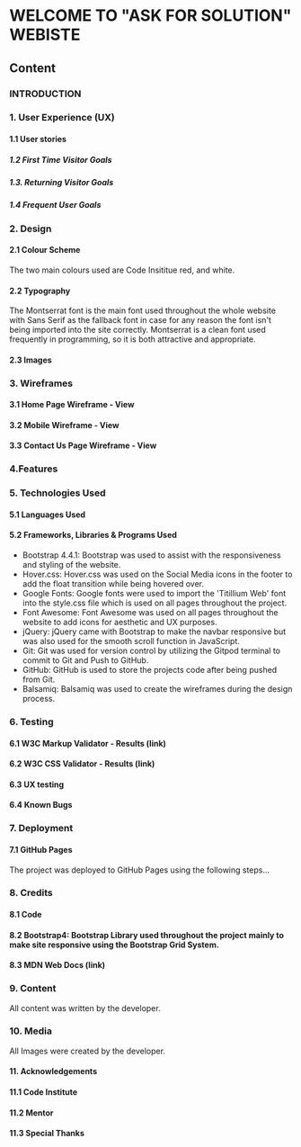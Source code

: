 # WELCOME TO "ASK FOR SOLUTION" WEBISTE

## Content

### INTRODUCTION

### 1. User Experience (UX)

#### 1.1 User stories
##### 1.2 First Time Visitor Goals
##### 1.3. Returning Visitor Goals
##### 1.4 Frequent User Goals

### 2. Design
#### 2.1 Colour Scheme
The two main colours used are Code Insititue red, and white.
#### 2.2 Typography
The Montserrat font is the main font used throughout the whole website with Sans Serif as the fallback font in case for any reason the font isn't being imported into the site correctly. Montserrat is a clean font used frequently in programming, so it is both attractive and appropriate.
#### 2.3 Images

### 3. Wireframes
#### 3.1 Home Page Wireframe - View
#### 3.2 Mobile Wireframe - View
#### 3.3 Contact Us Page Wireframe - View

### 4.Features

### 5. Technologies Used
#### 5.1 Languages Used
#### 5.2 Frameworks, Libraries & Programs Used
* Bootstrap 4.4.1: Bootstrap was used to assist with the responsiveness and styling of the website.
* Hover.css: Hover.css was used on the Social Media icons in the footer to add the float transition while being hovered over.
* Google Fonts: Google fonts were used to import the 'Titillium Web' font into the style.css file which is used on all pages throughout the project.
* Font Awesome: Font Awesome was used on all pages throughout the website to add icons for aesthetic and UX purposes.
* jQuery: jQuery came with Bootstrap to make the navbar responsive but was also used for the smooth scroll function in JavaScript.
* Git: Git was used for version control by utilizing the Gitpod terminal to commit to Git and Push to GitHub.
* GitHub: GitHub is used to store the projects code after being pushed from Git.
* Balsamiq: Balsamiq was used to create the wireframes during the design process.

### 6. Testing
#### 6.1 W3C Markup Validator - Results (link)
#### 6.2 W3C CSS Validator - Results (link)
#### 6.3 UX testing
#### 6.4 Known Bugs

### 7. Deployment
#### 7.1 GitHub Pages
The project was deployed to GitHub Pages using the following steps...

### 8. Credits
#### 8.1 Code
#### 8.2 Bootstrap4: Bootstrap Library used throughout the project mainly to make site responsive using the Bootstrap Grid System.
#### 8.3 MDN Web Docs (link)

### 9. Content
All content was written by the developer.

### 10. Media
All Images were created by the developer.

#### 11. Acknowledgements
#### 11.1 Code Institute
#### 11.2 Mentor
#### 11.3 Special Thanks
